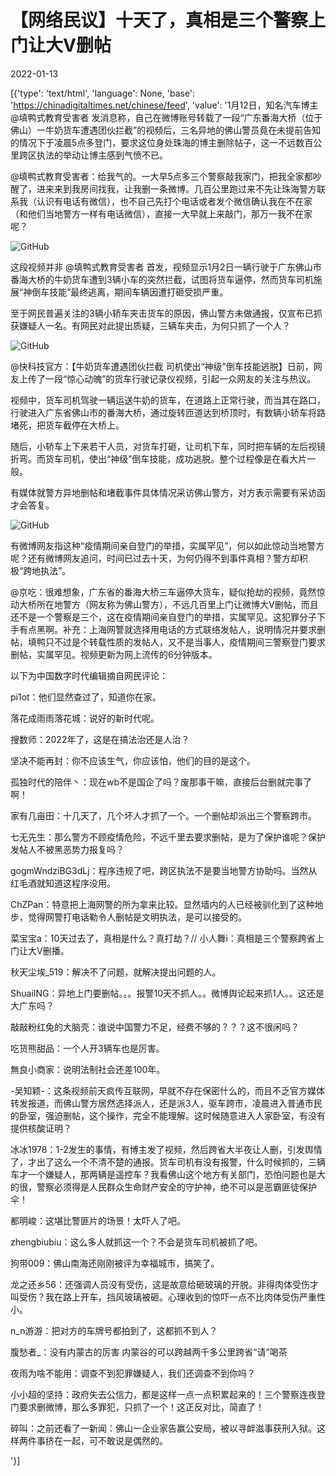 # 【网络民议】十天了，真相是三个警察上门让大V删帖

2022-01-13

[{'type': 'text/html', 'language': None, 'base': 'https://chinadigitaltimes.net/chinese/feed', 'value': '1月12日，知名汽车博主 @填鸭式教育受害者 发消息称，自己在微博账号转载了一段“广东番海大桥（位于佛山）一牛奶货车遭遇团伙拦截”的视频后，三名异地的佛山警员竟在未提前告知的情况下于凌晨5点多登门，要求这位身处珠海的博主删除帖子，这一不远数百公里跨区执法的举动让博主感到气愤不已。



@填鸭式教育受害者：给我气的。一大早5点多三个警察敲我家门，把我全家都吵醒了，进来来到我房间找我，让我删一条微博。几百公里跑过来不先让珠海警方联系我（认识有电话有微信），也不自己先打个电话或者发个微信确认我在不在家（和他们当地警方一样有电话微信），直接一大早就上来敲门，那万一我不在家呢？



![GitHub](https://chinadigitaltimes.net/chinese/files/2022/01/image-1642067452082.png)

这段视频并非  @填鸭式教育受害者 首发，视频显示1月2日一辆行驶于广东佛山市番海大桥的牛奶货车遭到3辆小车的突然拦截，试图将货车逼停，然而货车司机施展“神倒车技能”最终逃离，期间车辆因遭打砸受损严重。



至于网民普遍关注的3辆小轿车夹击货车的原因，佛山警方未做通报，仅宣布已抓获嫌疑人一名。有网民对此提出质疑，三辆车夹击，为何只抓了一个人？

![GitHub](https://chinadigitaltimes.net/chinese/files/2022/01/image-1642068608220.png)



@快科技官方：【牛奶货车遭遇团伙拦截 司机使出“神级”倒车技能逃脱】日前，网友上传了一段“惊心动魄”的货车行驶记录仪视频，引起一众网友的关注与热议。

视频中，货车司机驾驶一辆运送牛奶的货车，在道路上正常行驶，而当其在路口，行驶进入广东省佛山市的番海大桥，通过旋转匝道达到桥顶时，有数辆小轿车将路堵死，把货车截停在大桥上。

随后，小轿车上下来若干人员，对货车打砸，让司机下车，同时把车辆的左后视镜折弯。而货车司机，使出“神级”倒车技能，成功逃脱。整个过程像是在看大片一般。



有媒体就警方异地删帖和堵截事件具体情况采访佛山警方，对方表示需要有采访函才会答复。

![GitHub](https://chinadigitaltimes.net/chinese/files/2022/01/image-1642069501691.png)

有微博网友指这种“疫情期间亲自登门的举措，实属罕见”，何以如此惊动当地警方呢？还有微博网友追问，时间已过去十天，为何仍得不到事件真相？警方却积极“跨地执法”。



@京吃：很难想象，广东省的番海大桥三车逼停大货车，疑似抢劫的视频，竟然惊动大桥所在地警方（网友称为佛山警方），不远几百里上门让微博大V删帖，而且还不是一个警察是三个，这在疫情期间亲自登门的举措，实属罕见。这犯罪分子下手有点黑啊。补充：上海网警就选择用电话的方式联络发帖人，说明情况并要求删帖，填鸭只不过是个转载性质的发帖人，又不是当事人，疫情期间三警察登门要求删帖，实属罕见。视频更新为网上流传的6分钟版本。



以下为中国数字时代编辑摘自网民评论：



pi1ot：他们显然查过了，知道你在家。

落花成雨雨落花城：说好的新时代呢。

搜数师：2022年了，这是在搞法治还是人治？

坚决不能再封：你不应该生气，你应该怕，他们的目的是这个。

孤独时代的陪伴丶：现在wb不是国企了吗？废那事干嘛，直接后台删就完事了啊！

家有几亩田：十几天了，几个坏人才抓了一个。一个删帖却派出三个警察跨市。

七无先生：那么警方不顾疫情危险，不远千里去要求删帖，是为了保护谁呢？保护发帖人不被黑恶势力报复吗？

gogmWndziBG3dLj：程序违规了吧，跨区执法不是要当地警方协助吗。当然从红毛酒就知道这程序没用。

ChZPan：特意把上海网警的所为拿来比较。显然墙内的人已经被驯化到了这种地步，觉得网警打电话勒令人删帖是文明执法，是可以接受的。

菜宝宝a：10天过去了，真相是什么？真打劫？// 小人舞i：真相是三个警察跨省上门让大V删播。

秋天尘埃_519：解决不了问题，就解决提出问题的人。

ShuaiING：异地上门要删帖。。。报警10天不抓人。。微博舆论起来抓1人。。这还是大广东吗？

敲敲粉红兔的大脑壳：谁说中国警力不足，经费不够的？？？这不很闲吗？

吃货熊甜品：一个人开3辆车也是厉害。

無良小商家：说明法制社会还差100年。

-吴知颖-：这条视频前天疯传互联网，早就不存在保密什么的，而且不乏官方媒体转发报道，而佛山警方居然选择派人，还是派3人，驱车跨市，凌晨进入普通市民的卧室，强迫删帖，这个操作，完全不能理解。这时候随意进入人家卧室，有没有提供核酸证明？

冰冰1978：1-2发生的事情，有博主发了视频，然后跨省大半夜让人删，引发舆情了，才出了这么一个不清不楚的通报。货车司机有没有报警，什么时候抓的，三辆车才一个嫌疑人，那两辆是遥控车？我看佛山这个地方有关部门，恐怕问题也是大的很，警察必须得是人民群众生命财产安全的守护神，绝不可以是恶霸匪徒保护伞！

都明峻：这堪比警匪片的场景！太吓人了吧。

zhengbiubiu：这么多人就抓这一个？不会是货车司机被抓了吧。

狗带009：佛山南海还刚刚被评为幸福城市，搞笑了。

龙之还乡56：还强调人员没有受伤，这是故意给砸玻璃的开脱。非得肉体受伤才叫受伤？我在路上开车，挡风玻璃被砸。心理收到的惊吓一点不比肉体受伤严重性小。

n_n游游：把对方的车牌号都拍到了，这都抓不到人？

腹愁者_：没有内蒙古的厉害 内蒙谷的可以跨越两千多公里跨省“请”喝茶

夜雨为啥不能用：调查不到犯罪嫌疑人，我们还调查不到你吗？

小小超的坚持：政府失去公信力，都是这样一点一点积累起来的！三个警察连夜登门要求删微博，那么多罪犯，只抓了一个！这正反对比，简直了！

碎叫：之前还看了一新闻：佛山一企业家告赢公安局，被以寻衅滋事获刑入狱。这样两件事挤在一起，可不敢说是偶然的。

'}]